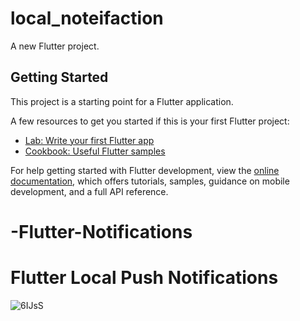 # local_noteifaction

A new Flutter project.

## Getting Started

This project is a starting point for a Flutter application.

A few resources to get you started if this is your first Flutter project:

- [Lab: Write your first Flutter app](https://docs.flutter.dev/get-started/codelab)
- [Cookbook: Useful Flutter samples](https://docs.flutter.dev/cookbook)

For help getting started with Flutter development, view the
[online documentation](https://docs.flutter.dev/), which offers tutorials,
samples, guidance on mobile development, and a full API reference.
# -Flutter-Notifications

#  Flutter Local Push Notifications
![6IJsS](https://github.com/gamalahmed3265/-Flutter-Notifications/assets/75225936/f9b52ef3-4fd5-4c6a-bae4-d5de4a1a55ed)
